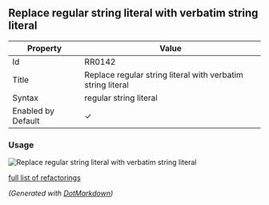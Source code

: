 ## Replace regular string literal with verbatim string literal

| Property           | Value                                                       |
| ------------------ | ----------------------------------------------------------- |
| Id                 | RR0142                                                      |
| Title              | Replace regular string literal with verbatim string literal |
| Syntax             | regular string literal                                      |
| Enabled by Default | &#x2713;                                                    |

### Usage

![Replace regular string literal with verbatim string literal](../../images/refactorings/ReplaceRegularStringLiteralWithVerbatimStringLiteral.png)

[full list of refactorings](Refactorings.md)

*\(Generated with [DotMarkdown](http://github.com/JosefPihrt/DotMarkdown)\)*
